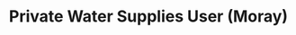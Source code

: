 ---
schema: default
title: Private Water Supplies User (Moray)
organization: Moray Council
notes: >-
    Private Water Supplies User (Moray)Reg 2 (previously Cat A) are supplies which are commercial (including private lets) or more than 50 persons Category B are non-commercial with less than 50 persons.NOTE:- The location data we hold for the private water supplies is not 100% accurate (easting's and northing's can be out but we are currently working on improving these through GPS, unfortunately I cannot provide a figure on the accuracy, some maybe just in a general area of the property it serves).The data may contain multiple records for the same source reference, this may be where either multiple source abstractions points are located or there are other private water supply infrastructure located eg storage tanks. The location Type indicates the type:- A or A1 etc = Source, B or B1 etc = supply infrastructure, U or U1 etc = unused supply infrastructure. Sites marked with "Y" confirmed are for sites where we have visited site and obtained more accurate locations. The list does not include historic private water supplies. The data is provided based on the best information available to the council at the time of writing.
resources:
  - name: Private Water Supplies User (Moray) FEATURE LAYER
  - url: >-
      
  - format: FEATURE LAYER
license: 
category:

  - Open Data
  - Environment
maintainer: Moray Council
maintainer_email: someone@example.com
---